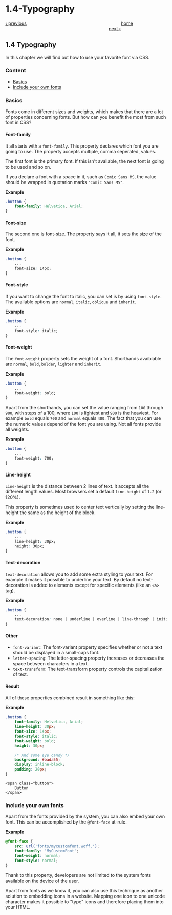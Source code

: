 # 1.4-Typography

[‹ previous](1.3-length-units.md)                                                                           [home](../../)                                                                                   [next ›](1.5-selectors.md)

## 1.4 Typography

In this chapter we will find out how to use your favorite font via CSS.

### Content

* [Basics](1.4-typography.md#basics)
* [Include your own fonts](1.4-typography.md#include-your-own-fonts)

### Basics

Fonts come in different sizes and weights, which makes that there are a lot of properties concerning fonts. But how can you benefit the most from such font in CSS?

#### Font-family

It all starts with a `font-family`. This property declares which font you are going to use. The property accepts multiple, comma seperated, values.

The first font is the primary font. If this isn't available, the next font is going to be used and so on.

If you declare a font with a space in it, such as `Comic Sans MS`, the value should be wrapped in quotarion marks `"Comic Sans MS"`.

**Example**

```css
.button {
    font-family: Helvetica, Arial;
}
```

#### Font-size

The second one is font-size. The property says it all, it sets the size of the font.

**Example**

```css
.button {
    ...
    font-size: 14px;
}
```

#### Font-style

If you want to change the font to italic, you can set is by using `font-style`. The available options are `normal`, `italic`, `oblique` and `inherit`.

**Example**

```css
.button {
    ...
    font-style: italic;
}
```

#### Font-weight

The `font-weight` property sets the weight of a font. Shorthands avaiblable are `normal`, `bold`, `bolder`, `lighter` and `inherit`.

**Example**

```css
.button {
    ...
    font-weight: bold;
}
```

Apart from the shorthands, you can set the value ranging from `100` through `900`, with steps of a 100, where `100` is lightest and `900` is the heaviest. For example `bold` equals `700` and `normal` equals `400`. The fact that you can use the numeric values depend of the font you are using. Not all fonts provide all weights.

**Example**

```css
.button {
    ...
    font-weight: 700;
}
```

#### Line-height

`Line-height` is the distance between 2 lines of text. it accepts all the different length values. Most browsers set a default `line-height` of `1.2` \(or 120%\).

This property is sometimes used to center text vertically by setting the line-height the same as the height of the block.

**Example**

```css
.button {
    ...
    line-height: 30px;
    height: 30px;
}
```

#### Text-decoration

`text-decoration` allows you to add some extra styling to your text. For example it makes it possible to underline your text. By default no text-decoration is added to elements except for specific elements \(like an `<a>` tag\).

**Example**

```css
.button {
    ...
    text-decoration: none | underline | overline | line-through | initial | inherit;
}
```

#### Other

* `font-variant`: The font-variant property specifies whether or not a text should be displayed in a small-caps font.
* `letter-spacing`: The letter-spacing property increases or decreases the space between characters in a text.
* `text-transform`: The text-transform property controls the capitalization of text.

#### Result

All of these properties combined result in something like this:

**Example**

```css
.button {
    font-family: Helvetica, Arial;
    line-height: 30px;
    font-size: 14px;
    font-style: italic;
    font-weight: bold;
    height: 30px;

    /* And some eye candy */
    background: #bada55;
    display: inline-block;
    padding: 20px;
}
```

```markup
<span class="button">
    Button
</span>
```

### Include your own fonts

Apart from the fonts provided by the system, you can also embed your own font. This can be accomplished by the `@font-face` at-rule.

**Example**

```css
@font-face {
    src: url('fonts/mycustomfont.woff.');
    font-family: 'MyCustomFont';
    font-weight: normal;
    font-style: normal;
}
```

Thank to this property, developers are not limited to the system fonts available on the device of the user.

Apart from fonts as we know it, you can also use this technique as another solution to embedding icons in a website. Mapping one icon to one unicode character makes it possible to "type" icons and therefore placing them into your HTML.

